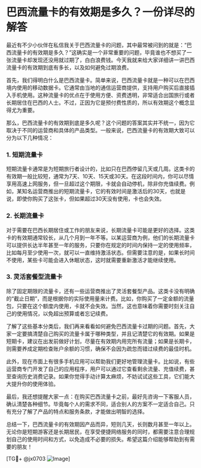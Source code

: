 # 巴西流量卡的有效期是多久？一份详尽的解答

最近有不少小伙伴在私信我关于巴西流量卡的问题，其中最常被问到的就是：“巴西流量卡的有效期是多久？”这确实是一个非常重要的问题，毕竟谁也不想买了一张流量卡却发现还没用就过期了，白白浪费钱。今天我就来给大家详细讲一讲巴西流量卡的有效期到底有多长，以及如何避免过期浪费。

首先，我们得明白什么是巴西流量卡。简单来说，巴西流量卡就是一种可以在巴西境内使用的移动数据卡。它通常由当地的通信运营商提供，支持用户购买后直接插入手机使用。这种流量卡的优点在于使用方便、资费透明，非常适合出国旅行或者长期居住在巴西的人士。不过，正因为它是预付费性质的，所以有效期这个概念显得尤为重要。

那么，巴西流量卡的有效期到底是多久呢？这个问题的答案其实并不统一，因为它取决于不同的运营商和具体的产品类型。一般来说，巴西流量卡的有效期大致可以分为以下几种情况：

### 1. **短期流量卡**
短期流量卡通常是为短期旅行者设计的，比如只在巴西停留几天或几周。这类卡的有效期一般比较短，通常为7天、10天、15天或30天。在这段时间内，你可以尽情享用高速上网服务，但一旦超过这个期限，卡就会自动停机，除非你充值续费。例如，某知名运营商推出的短期流量卡，它的有效时间是激活后的30天，也就是说，即使你购买了这张卡，但如果超过30天没有使用，卡也会失效。

### 2. **长期流量卡**
对于需要在巴西长期居住或工作的朋友来说，长期流量卡可能是更好的选择。这类卡的有效期通常较长，从几个月到一年不等。以某运营商为例，他们的长期流量卡可以提供长达半年甚至一年的服务，只要你在规定的时间内保持一定的使用频率，比如每月至少使用一次，就可以一直维持激活状态。但需要注意的是，如果长时间不使用，某些卡可能会进入休眠状态，这时就需要重新激活才能继续使用。

### 3. **灵活套餐型流量卡**
除了固定期限的流量卡，还有一些运营商推出了灵活套餐型产品。这类卡没有明确的“截止日期”，而是根据你的实际使用量来计费。比如，你购买了一定金额的流量包，只要在这个额度内使用，卡就不会失效。当然，这也意味着你需要时刻关注自己的使用情况，以免超出预算或者忘记续费。

了解了这些基本分类后，我们再来看看如何避免巴西流量卡过期的问题。首先，大家一定要搞清楚自己购买的流量卡属于哪种类型，并且记清楚它的有效期。如果是短期卡，建议在出发前做好计划，尽量在有效期内用完所有流量；如果是长期卡，则需要养成定期检查账户余额的习惯，确保不会因为疏忽而错过续费的最佳时机。

此外，现在市面上有很多手机应用可以帮助我们更好地管理流量卡。比如说，有些运营商专门开发了自己的应用程序，用户可以通过它查看剩余流量、充值续费，甚至查询历史消费记录。如果你觉得手动计算太麻烦，不妨试试这些工具，它们能大大提升你的使用体验。

最后，我还想提醒大家一点：在购买巴西流量卡之前，最好先咨询一下客服人员，确认清楚各种细节。毕竟每个人的需求不同，适合别人的方案不一定适合自己。只有充分了解了产品的特点和服务条款，才能做出明智的选择。

总结一下，巴西流量卡的有效期因产品而异，短则几天，长则数月甚至一年以上。无论你是短期游客还是长期居民，在享受便捷网络服务的同时，都需要注意合理规划自己的使用时间和方式，以免造成不必要的损失。希望这篇介绍能够帮助到有需要的朋友！

[TG💪+ @jx0703 ![Image](https://github.com/user-attachments/assets/dbca1d08-cadb-493c-b0ec-ad6f7a83f270)]